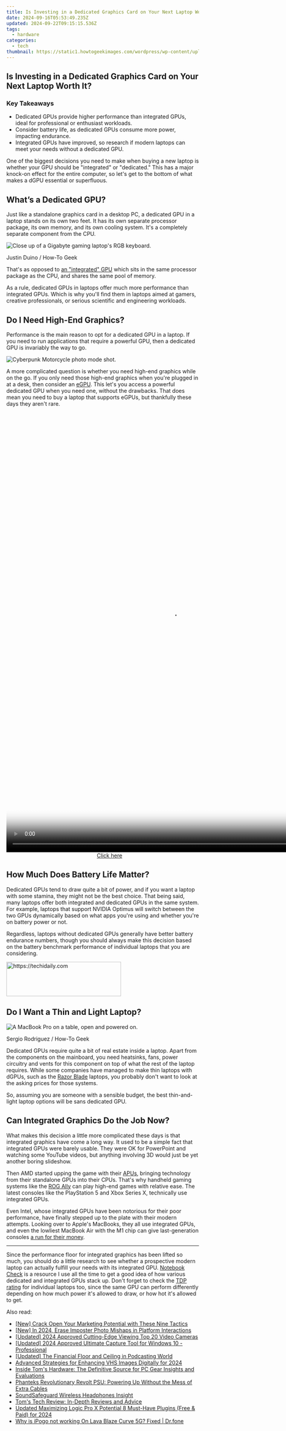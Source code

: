 ```yaml
---
title: Is Investing in a Dedicated Graphics Card on Your Next Laptop Worth It?
date: 2024-09-16T05:53:49.235Z
updated: 2024-09-22T09:15:15.536Z
tags:
  - hardware
categories:
  - tech
thumbnail: https://static1.howtogeekimages.com/wordpress/wp-content/uploads/2024/06/a-gaming-laptop-with-a-no-buy-icon.jpg
---
```


## Is Investing in a Dedicated Graphics Card on Your Next Laptop Worth It?

### Key Takeaways

* Dedicated GPUs provide higher performance than integrated GPUs, ideal for professional or enthusiast workloads.
* Consider battery life, as dedicated GPUs consume more power, impacting endurance.
* Integrated GPUs have improved, so research if modern laptops can meet your needs without a dedicated GPU.

 One of the biggest decisions you need to make when buying a new laptop is whether your GPU should be "integrated" or "dedicated." This has a major knock-on effect for the entire computer, so let's get to the bottom of what makes a dGPU essential or superfluous.

##  What’s a Dedicated GPU?

 Just like a standalone graphics card in a desktop PC, a dedicated GPU in a laptop stands on its own two feet. It has its own separate processor package, its own memory, and its own cooling system. It's a completely separate component from the CPU.

![Close up of a Gigabyte gaming laptop's RGB keyboard.](https://static1.howtogeekimages.com/wordpress/wp-content/uploads/2023/01/52616157863_0f198149c7_k-1.jpg) 

Justin Duino / How-To Geek

 That's as opposed to [an "integrated" GPU](https://tech-savvy.techidaily.com/is-it-wise-to-delegate-money-matters-to-ai/) which sits in the same processor package as the CPU, and shares the same pool of memory.

 As a rule, dedicated GPUs in laptops offer much more performance than integrated GPUs. Which is why you'll find them in laptops aimed at gamers, creative professionals, or serious scientific and engineering workloads.

##  Do I Need High-End Graphics?

 Performance is the main reason to opt for a dedicated GPU in a laptop. If you need to run applications that require a powerful GPU, then a dedicated GPU is invariably the way to go.

![Cyberpunk Motorcycle photo mode shot.](https://static1.howtogeekimages.com/wordpress/wp-content/uploads/2024/07/cyberpunk-motorcycle-photo-mode-shot.jpeg) 

 A more complicated question is whether you need high-end graphics while on the go. If you only need those high-end graphics when you're plugged in at a desk, then consider an [eGPU](https://hardware-help.techidaily.com/freshly-updated-guide-to-installing-new-drivers-on-dell-latitude-e6430-running-windows-issue-resolved/). This let's you access a powerful dedicated GPU when you need one, without the drawbacks. That does mean you need to buy a laptop that supports eGPUs, but thankfully these days they aren't rare.

<!-- affiliate ads begin -->
<span id="1542129">
					<video width="864" height="1152" style="cursor:pointer"
           poster="//a.impactradius-go.com/display-clicktoplayimage/1542129.png"
           onclick="if(!this.playClicked){this.play();this.setAttribute('controls',true);this.playClicked=true;}">
	   <source src="//a.impactradius-go.com/display-ad/16836-1542129">
	   <img src="//a.impactradius-go.com/display-clicktoplayimage/1542129.png" style="border: none; height: 100%; width: 100%; object-fit: contain">
	</video>
	<div style="width:540px;text-align:center"><a href="javascript:window.open(decodeURIComponent('https%3A%2F%2F25home.pxf.io%2Fc%2F5597632%2F1542129%2F16836'), '_blank');void(0);">Click here</a></div>
</span>
<img height="0" width="0" src="https://imp.pxf.io/i/5597632/1542129/16836" style="position:absolute;visibility:hidden;" border="0" />
<!-- affiliate ads end -->

##  How Much Does Battery Life Matter?

 Dedicated GPUs tend to draw quite a bit of power, and if you want a laptop with some stamina, they might not be the best choice. That being said, many laptops offer both integrated and dedicated GPUs in the same system. For example, laptops that support NVIDIA Optimus will switch between the two GPUs dynamically based on what apps you're using and whether you're on battery power or not.

 Regardless, laptops without dedicated GPUs generally have better battery endurance numbers, though you should always make this decision based on the battery benchmark performance of individual laptops that you are considering.

<!-- affiliate ads begin -->
<a href="https://aligracehair.sjv.io/c/5597632/2135370/19272" target="_top" id="2135370">
  <img src="//a.impactradius-go.com/display-ad/19272-2135370" border="0" alt="https://techidaily.com" width="300" height="90"/>
</a>
<img height="0" width="0" src="https://aligracehair.sjv.io/i/5597632/2135370/19272" style="position:absolute;visibility:hidden;" border="0" />
<!-- affiliate ads end -->

##  Do I Want a Thin and Light Laptop?

![A MacBook Pro on a table, open and powered on.](https://static1.howtogeekimages.com/wordpress/wp-content/uploads/2024/06/53527334623_dda9a713d5_o.jpg) 

Sergio Rodriguez / How-To Geek

 Dedicated GPUs require quite a bit of real estate inside a laptop. Apart from the components on the mainboard, you need heatsinks, fans, power circuitry and vents for this component on top of what the rest of the laptop requires. While some companies have managed to make thin laptops with dGPUs, such as the [Razor Blade](https://extra-resources.techidaily.com/ultimate-thirteen-for-professional-cinematic-equipment/) laptops, you probably don't want to look at the asking prices for those systems.

 So, assuming you are someone with a sensible budget, the best thin-and-light laptop options will be sans dedicated GPU.

##  Can Integrated Graphics Do the Job Now?

 What makes this decision a little more complicated these days is that integrated graphics have come a long way. It used to be a simple fact that integrated GPUs were barely usable. They were OK for PowerPoint and watching some YouTube videos, but anything involving 3D would just be yet another boring slideshow.

 Then AMD started upping the game with their [APUs](https://youtube-videos.techidaily.com/diy-split-screen-video-tutorials-for-youtube-enthusiasts-for-2024/), bringing technology from their standalone GPUs into their CPUs. That's why handheld gaming systems like the [ROG Ally](https://some-guidance.techidaily.com/2024-approved-streamline-and-shine-the-top-5-video-quality-tools/) can play high-end games with relative ease. The latest consoles like the PlayStation 5 and Xbox Series X, technically use integrated GPUs.

 Even Intel, whose integrated GPUs have been notorious for their poor performance, have finally stepped up to the plate with their modern attempts. Looking over to Apple's MacBooks, they all use integrated GPUs, and even the lowliest MacBook Air with the M1 chip can give last-generation consoles [a run for their money](https://fox-cloud.techidaily.com/updated-in-2024-professional-gopro-footage-in-3-simple-steps/).

---

 Since the performance floor for integrated graphics has been lifted so much, you should do a little research to see whether a prospective modern laptop can actually fulfill your needs with its integrated GPU. [Notebook Check](https://www.notebookcheck.net/) is a resource I use all the time to get a good idea of how various dedicated and integrated GPUs stack up. Don't forget to check the [TDP rating](https://howto.techidaily.com/play-store-stuck-on-downloading-of-realme-c33-2023-7-ways-to-resolve-drfone-by-drfone-fix-android-problems-fix-android-problems/) for individual laptops too, since the same GPU can perform differently depending on how much power it's allowed to draw, or how hot it's allowed to get.

<ins class="adsbygoogle"
     style="display:block"
     data-ad-format="autorelaxed"
     data-ad-client="ca-pub-7571918770474297"
     data-ad-slot="1223367746"></ins>

<ins class="adsbygoogle"
     style="display:block"
     data-ad-client="ca-pub-7571918770474297"
     data-ad-slot="8358498916"
     data-ad-format="auto"
     data-full-width-responsive="true"></ins>

<span class="atpl-alsoreadstyle">Also read:</span>
<div><ul>
<li><a href="https://extra-tips.techidaily.com/new-crack-open-your-marketing-potential-with-these-nine-tactics/"><u>[New] Crack Open Your Marketing Potential with These Nine Tactics</u></a></li>
<li><a href="https://facebook-video-content.techidaily.com/new-in-2024-erase-imposter-photo-mishaps-in-platform-interactions/"><u>[New] In 2024, Erase Imposter Photo Mishaps in Platform Interactions</u></a></li>
<li><a href="https://fox-glue.techidaily.com/updated-2024-approved-cutting-edge-viewing-top-20-video-cameras/"><u>[Updated] 2024 Approved Cutting-Edge Viewing Top 20 Video Cameras</u></a></li>
<li><a href="https://screen-sharing-recording.techidaily.com/updated-2024-approved-ultimate-capture-tool-for-windows-10-professional/"><u>[Updated] 2024 Approved Ultimate Capture Tool for Windows 10 - Professional</u></a></li>
<li><a href="https://some-guidance.techidaily.com/updated-the-financial-floor-and-ceiling-in-podcasting-world/"><u>[Updated] The Financial Floor and Ceiling in Podcasting World</u></a></li>
<li><a href="https://extra-lessons.techidaily.com/advanced-strategies-for-enhancing-vhs-images-digitally-for-2024/"><u>Advanced Strategies for Enhancing VHS Images Digitally for 2024</u></a></li>
<li><a href="https://hardware-tips.techidaily.com/inside-toms-hardware-the-definitive-source-for-pc-gear-insights-and-evaluations/"><u>Inside Tom's Hardware: The Definitive Source for PC Gear Insights and Evaluations</u></a></li>
<li><a href="https://hardware-tips.techidaily.com/phanteks-revolutionary-revolt-psu-powering-up-without-the-mess-of-extra-cables/"><u>Phanteks Revolutionary Revolt PSU: Powering Up Without the Mess of Extra Cables</u></a></li>
<li><a href="https://buynow-reviews.techidaily.com/soundsafeguard-wireless-headphones-insight/"><u>SoundSafeguard Wireless Headphones Insight</u></a></li>
<li><a href="https://hardware-tips.techidaily.com/toms-tech-review-in-depth-reviews-and-advice/"><u>Tom's Tech Review: In-Depth Reviews and Advice</u></a></li>
<li><a href="https://audio-editing.techidaily.com/updated-maximizing-logic-pro-x-potential-8-must-have-plugins-free-and-paid-for-2024/"><u>Updated Maximizing Logic Pro X Potential 8 Must-Have Plugins (Free & Paid) for 2024</u></a></li>
<li><a href="https://android-pokemon-go.techidaily.com/why-is-ipogo-not-working-on-lava-blaze-curve-5g-fixed-drfone-by-drfone-virtual-android/"><u>Why is iPogo not working On Lava Blaze Curve 5G? Fixed | Dr.fone</u></a></li>
</ul></div>

